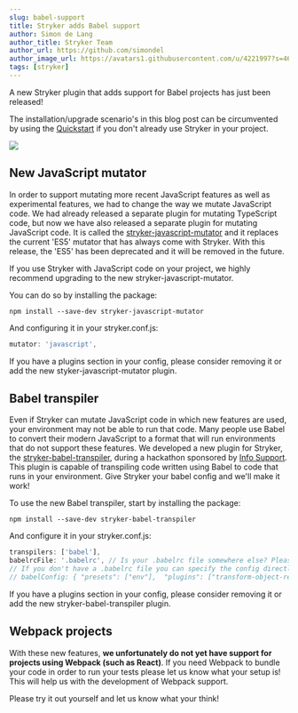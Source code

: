 ```yaml
---
slug: babel-support
title: Stryker adds Babel support
author: Simon de Lang
author_title: Stryker Team
author_url: https://github.com/simondel
author_image_url: https://avatars1.githubusercontent.com/u/4221997?s=460&u=d09f7c27690d66764ff2f2ebb6d9f8d5431ad9e3&v=4
tags: [stryker]
---
```


A new Stryker plugin that adds support for Babel projects has just been released!

The installation/upgrade scenario's in this blog post can be circumvented by using the [Quickstart](https://stryker-mutator.github.io/quickstart.html) if you don't already use Stryker in your project.
    
![](/images/blogs/love-babel.png)

<!--truncate-->

## New JavaScript mutator

In order to support mutating more recent JavaScript features as well as experimental features, we had to change the way we mutate JavaScript code. 
We had already released a separate plugin for mutating TypeScript code, but now we have also released a separate plugin for mutating JavaScript code. 
It is called the [stryker-javascript-mutator](https://www.npmjs.com/package/stryker-javascript-mutator) and it replaces the current 'ES5' mutator that has always come with Stryker. With this release, the 'ES5' has been deprecated and it will be removed in the future.

If you use Stryker with JavaScript code on your project, we highly recommend upgrading to the new stryker-javascript-mutator. 

You can do so by installing the package:

```
npm install --save-dev stryker-javascript-mutator
```

And configuring it in your stryker.conf.js:

```js
mutator: 'javascript',
```

If you have a plugins section in your config, please consider removing it or add the new styker-javascript-mutator plugin.

## Babel transpiler

Even if Stryker can mutate JavaScript code in which new features are used, your environment may not be able to run that code. 
Many people use Babel to convert their modern JavaScript to a format that will run environments that do not support these features.
We developed a new plugin for Stryker, the [stryker-babel-transpiler](https://www.npmjs.com/package/stryker-babel-transpiler), during a hackathon sponsored by [Info Support](https://opensource.infosupport.com). 
This plugin is capable of transpiling code written using Babel to code that runs in your environment. Give Stryker your babel config and we'll make it work!

To use the new Babel transpiler, start by installing the package:

```
npm install --save-dev stryker-babel-transpiler
```

And configure it in your stryker.conf.js:

```js
transpilers: ['babel'],
babelrcFile: '.babelrc', // Is your .babelrc file somewhere else? Please specify it here.
// If you don't have a .babelrc file you can specify the config directly (Not recommended!):
// babelConfig: { "presets": ["env"],  "plugins": ["transform-object-rest-spread"] },
```

If you have a plugins section in your config, please consider removing it or add the new stryker-babel-transpiler plugin.

## Webpack projects

With these new features, **we unfortunately do not yet have support for projects using Webpack (such as React)**. 
If you need Webpack to bundle your code in order to run your tests please let us know what your setup is! This will help us with the development of Webpack support.

Please try it out yourself and let us know what your think!